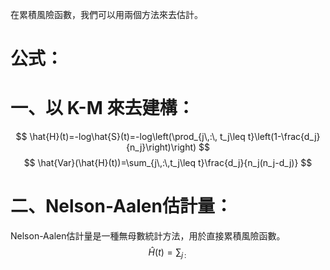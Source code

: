 在累積風險函數，我們可以用兩個方法來去估計。
# 公式：
# 一、以 K-M 來去建構：
$$
\hat{H}(t)=-log\hat{S}(t)=-log\left(\prod_{j\,:\, t_j\leq t}\left(1-\frac{d_j}{n_j}\right)\right)
$$
$$
\hat{Var}(\hat{H}(t))=\sum_{j\,:\,t_j\leq t}\frac{d_j}{n_j(n_j-d_j)}
$$
# 二、Nelson-Aalen估計量：
Nelson-Aalen估計量是一種無母數統計方法，用於直接累積風險函數。
$$
\hat{H}(t)=\sum_{j\,:\,}
$$